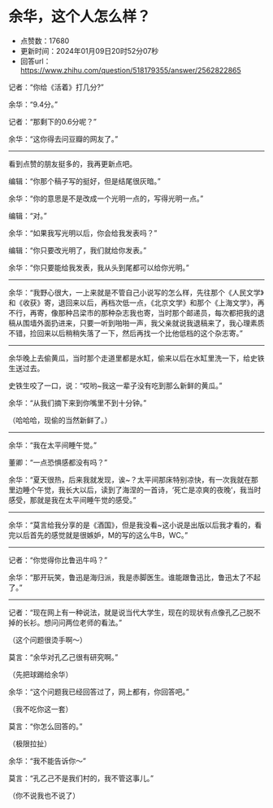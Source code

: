 # 余华，这个人怎么样？
- 点赞数：17680
- 更新时间：2024年01月09日20时52分07秒
- 回答url：https://www.zhihu.com/question/518179355/answer/2562822865
<body>
 <p data-pid="Y5dy8-V4">记者：“你给《活着》打几分?”</p>
 <p data-pid="m-pXtLMH">余华：“9.4分。”</p>
 <p data-pid="aLtRMdRW">记者：“那剩下的0.6分呢？”</p>
 <p data-pid="SgjI0fww">余华：“这你得去问豆瓣的网友了。”</p>
 <hr>
 <p data-pid="GFWDKf50">看到点赞的朋友挺多的，我再更新点吧。</p>
 <p data-pid="n1Ri9ttj">编辑：“你那个稿子写的挺好，但是结尾很灰暗。”</p>
 <p data-pid="u9o6W4cC">余华：“你的意思是不是改成一个光明一点的，写得光明一点。”</p>
 <p data-pid="kqIZpyg_">编辑：“对。”</p>
 <p data-pid="Bo5jKqIf">余华：“如果我写光明以后，你会给我发表吗？”</p>
 <p data-pid="6nKhruKW">编辑：“你只要改光明了，我们就给你发表。”</p>
 <p data-pid="0ghase2f">余华：“你只要能给我发表，我从头到尾都可以给你光明。”</p>
 <hr>
 <p data-pid="1gJwMYJv">余华：“我野心很大，一上来就是不管自己小说写的怎么样，先往那个《人民文学》和《收获》寄，退回来以后，再档次低一点，《北京文学》和那个《上海文学》，再不行，再寄，像那种吕梁市的那种杂志我也寄，当时那个邮递员，每次都把我的退稿从围墙外面扔进来，只要一听到啪啪一声，我父亲就说我退稿来了，我心理素质不错，捡回来以后稍稍失落了一下，然后再找一个比他低档的这个杂志寄。”</p>
 <hr>
 <p data-pid="wD8Uq5uQ">余华晚上去偷黄瓜，当时那个走道里都是水缸，偷来以后在水缸里洗一下，给史铁生送过去。</p>
 <p data-pid="-3MnbsLr">史铁生咬了一口，说：“哎哟~我这一辈子没有吃到那么新鲜的黄瓜。”</p>
 <p data-pid="ugQybrVQ">余华：“从我们摘下来到你嘴里不到十分钟。”</p>
 <p data-pid="y1KnJQGY">（哈哈哈，现偷的当然新鲜了。）</p>
 <hr>
 <p data-pid="VDiG-x5y">余华：“我在太平间睡午觉。”</p>
 <p data-pid="W04Clrpe">董卿：“一点恐惧感都没有吗？”</p>
 <p data-pid="dR61LPfL">余华：“夏天很热，后来我就发现，诶~？太平间那床特别凉快，有一次我就在那里边睡个午觉，我长大以后，读到了海涅的一首诗，‘死亡是凉爽的夜晚’，我当时感受，那就是我在太平间睡午觉的感受。”</p>
 <hr>
 <p data-pid="uS_8OVoA">余华：“莫言给我分享的是《酒国》，但是我没看~这小说是出版以后我才看的，看完以后首先的感觉就是很嫉妒，M的写的这么牛B，WC。”</p>
 <hr>
 <p data-pid="Bec-OpfN">记者：“你觉得你比鲁迅牛吗？”</p>
 <p data-pid="NsK9XrBi">余华：“那开玩笑，鲁迅是海归派，我是赤脚医生。谁能跟鲁迅比，鲁迅太了不起了。”</p>
 <hr>
 <p data-pid="kQvHUif8">记者：“现在网上有一种说法，就是说当代大学生，现在的现状有点像孔乙己脱不掉的长衫。想问问两位老师的看法。”</p>
 <p data-pid="flwWQomi">（这个问题很烫手啊～）</p>
 <p data-pid="sacbfuZJ">莫言：“余华对孔乙己很有研究啊。”</p>
 <p data-pid="oYH9RcsP">（先把球踢给余华）</p>
 <p data-pid="vLY3JV69">余华：“这个问题我已经回答过了，网上都有，你回答吧。”</p>
 <p data-pid="RRWs4K1D">（我不吃你这一套）</p>
 <p data-pid="WZ9lIogv">莫言：“你怎么回答的。”</p>
 <p data-pid="pdne8YMg">（极限拉扯）</p>
 <p data-pid="SHlyQY0y">余华：“我不能告诉你～”</p>
 <p data-pid="5WPfIDmy">莫言：“孔乙己不是我们村的，我不管这事儿。”</p>
 <p data-pid="vCTaveHu">（你不说我也不说了）</p>
</body>